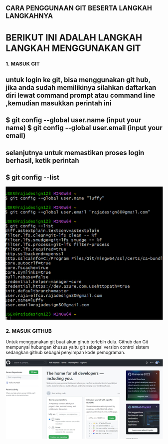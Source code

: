 ## **CARA PENGGUNAAN GIT BESERTA LANGKAH LANGKAHNYA**

# BERIKUT INI ADALAH LANGKAH LANGKAH MENGGUNAKAN GIT

### 1. **MASUK GIT**
untuk login ke git, bisa menggunakan git hub, jika anda sudah memilikinya silahkan daftarkan diri lewat **command prompt** atau **command line** ,kemudian masukkan perintah ini
---
$ git config --global user.name (input your name)
$ git config --global user.email (input your email)
---
selanjutnya untuk memastikan proses login berhasil, ketik perintah
---

$ git config --list
---

![scs1](pict_practice/scs1.png)
### 2. **MASUK GITHUB**
Untuk menggunakan git buat akun gihub  terlebih dulu. Github dan Git mempunyai hubungan khusus yaitu git sebagai version control sistem sedangkan github sebagai penyimpan kode pemograman.

![scs2](pict_practice/scs2.jpg)